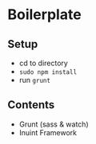 # Boilerplate

## Setup
- cd to directory
- ```sudo npm install```
- run ```grunt```


## Contents
- Grunt (sass & watch)
- Inuint Framework